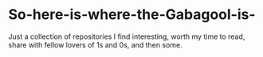 # So-here-is-where-the-Gabagool-is-
Just a collection of repositories I find interesting, worth my time to read, share with fellow lovers of 1s and 0s, and then some.

